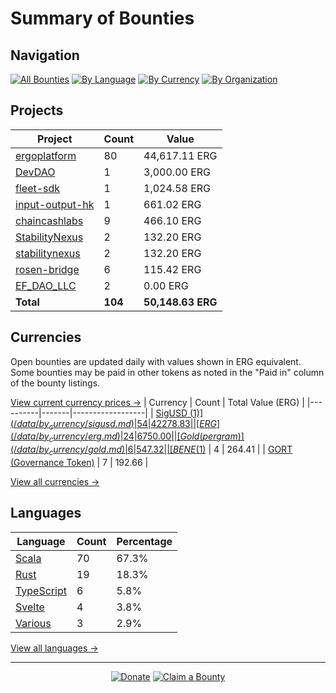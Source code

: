 <!-- GENERATED FILE - DO NOT EDIT DIRECTLY -->
<!-- Generated on: 2025-04-10 01:46:11 -->

# Summary of Bounties

## Navigation

[![All Bounties](https://img.shields.io/badge/All%20Bounties-104-blue)](/data/all.md) [![By Language](https://img.shields.io/badge/By%20Language-7-green)](/data/summary.md#languages) [![By Currency](https://img.shields.io/badge/By%20Currency-7-yellow)](/data/summary.md#currencies) [![By Organization](https://img.shields.io/badge/By%20Organization-9-orange)](/data/summary.md#projects)

## Projects

| Project | Count | Value |
|----------|-------|-------|
| [ergoplatform](/data/by_org/ergoplatform.md) | 80 | 44,617.11 ERG |
| [DevDAO](/data/by_org/devdao.md) | 1 | 3,000.00 ERG |
| [fleet-sdk](/data/by_org/fleet-sdk.md) | 1 | 1,024.58 ERG |
| [input-output-hk](/data/by_org/input-output-hk.md) | 1 | 661.02 ERG |
| [chaincashlabs](/data/by_org/chaincashlabs.md) | 9 | 466.10 ERG |
| [StabilityNexus](/data/by_org/stabilitynexus.md) | 2 | 132.20 ERG |
| [stabilitynexus](/data/by_org/stabilitynexus.md) | 2 | 132.20 ERG |
| [rosen-bridge](/data/by_org/rosen-bridge.md) | 6 | 115.42 ERG |
| [EF_DAO_LLC](/data/by_org/ef_dao_llc.md) | 2 | 0.00 ERG |
| **Total** | **104** | **50,148.63 ERG** |

## Currencies

Open bounties are updated daily with values shown in ERG equivalent. Some bounties may be paid in other tokens as noted in the "Paid in" column of the bounty listings.

[View current currency prices →](/data/currency_prices.md)
| Currency | Count | Total Value (ERG) |
|----------|-------|------------------|
| [SigUSD ($1)](/data/by_currency/sigusd.md) | 54 | 42278.83 |
| [ERG](/data/by_currency/erg.md) | 24 | 6750.00 |
| [Gold (per gram)](/data/by_currency/gold.md) | 6 | 547.32 |
| [BENE ($1)](/data/by_currency/bene.md) | 4 | 264.41 |
| [GORT (Governance Token)](/data/by_currency/gort.md) | 7 | 192.66 |

[View all currencies →](/data/by_currency/)

## Languages

| Language | Count | Percentage |
|----------|-------|------------|
| [Scala](/data/by_language/scala.md) | 70 | 67.3% |
| [Rust](/data/by_language/rust.md) | 19 | 18.3% |
| [TypeScript](/data/by_language/typescript.md) | 6 | 5.8% |
| [Svelte](/data/by_language/svelte.md) | 4 | 3.8% |
| [Various](/data/by_language/various.md) | 3 | 2.9% |

[View all languages →](/data/by_language/)



---

<div align="center">
  <p>
    <a href="../docs/donate.md"><img src="https://img.shields.io/badge/❤️%20Donate-F44336" alt="Donate"></a>
    <a href="../docs/bounty-submission-guide.md#reserving-a-bounty"><img src="https://img.shields.io/badge/🔒%20How%20To%20Claim-4CAF50" alt="Claim a Bounty"></a>
  </p>
</div>


<!-- END OF GENERATED CONTENT -->
